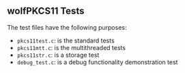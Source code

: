## wolfPKCS11 Tests

The test files have the following purposes:
* `pkcs11test.c`: is the standard tests
* `pkcs11mtt.c`: is the multithreaded tests
* `pkcs11str.c`: is a storage test
* `debug_test.c`: is a debug functionality demonstration test
